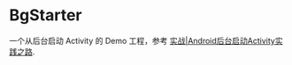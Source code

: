 # BgStarter

一个从后台启动 Activity 的 Demo 工程，参考 [实战|Android后台启动Activity实践之路](https://juejin.cn/post/6907817072185737224).
